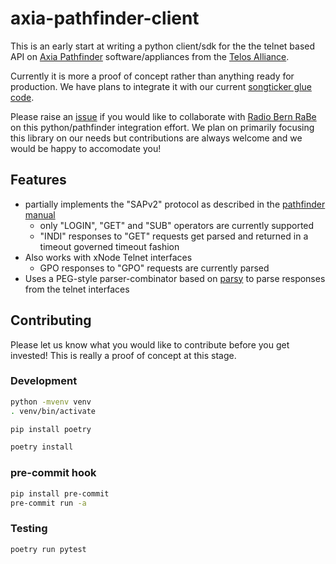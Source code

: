 # axia-pathfinder-client

This is an early start at writing a python client/sdk for the the telnet based API on [Axia Pathfinder](https://www.telosalliance.com/Axia/Pathfinder-Routing-Control) software/appliances from the [Telos Alliance](https://www.telosalliance.com).

Currently it is more a proof of concept rather than anything ready for production. We have plans to integrate it with our current [songticker glue code](https://github.com/radiorabe/nowplaying).

Please raise an [issue](https://github.com/radiorabe/axia-pathfinder-client/issues) if you would like to collaborate with [Radio Bern RaBe](https://www.rabe.ch) on this python/pathfinder integration effort. We plan on primarily focusing this library on our needs but contributions are always welcome and we would be happy to accomodate you!

## Features

* partially implements the "SAPv2" protocol as described in the [pathfinder manual](https://www.telosalliance.com/images/Axia%20Products/Pathfinder%20PC/Support%20Files/PathFinder%20PC%20Manual-5.00.pdf)
  * only "LOGIN", "GET" and "SUB" operators are currently supported
  * "INDI" responses to "GET" requests get parsed and returned in a timeout governed timeout fashion
* Also works with xNode Telnet interfaces
  * GPO responses to "GPO" requests are currently parsed
* Uses a PEG-style parser-combinator based on [parsy](https://github.com/python-parsy/parsy) to parse responses from the telnet interfaces

## Contributing

Please let us know what you would like to contribute before you get invested! This is really a proof of concept at this stage.

### Development

```bash
python -mvenv venv
. venv/bin/activate

pip install poetry

poetry install
```

### pre-commit hook

```bash
pip install pre-commit
pre-commit run -a
```

### Testing

```bash
poetry run pytest
```
